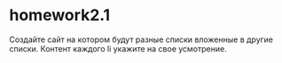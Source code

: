 # homework2.1
Создайте сайт на котором будут разные списки вложенные в другие списки. Контент каждого li укажите на свое усмотрение.
